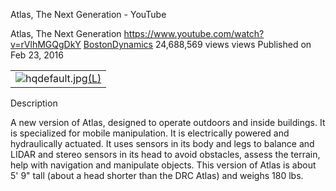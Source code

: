 Atlas, The Next Generation - YouTube

Atlas, The Next Generation
https://www.youtube.com/watch?v=rVlhMGQgDkY
[BostonDynamics](https://www.youtube.com/channel/UC7vVhkEfw4nOGp8TyDk7RcQ)
24,688,569 views views
Published on Feb 23, 2016

|     |
| --- |
| ![hqdefault.jpg](../_resources/d057c164d5bee5ab71a407acbe37ae15.jpg)[(L)](https://www.youtube.com/watch?v=rVlhMGQgDkY) |

Description

A new version of Atlas, designed to operate outdoors and inside buildings. It is specialized for mobile manipulation. It is electrically powered and hydraulically actuated. It uses sensors in its body and legs to balance and LIDAR and stereo sensors in its head to avoid obstacles, assess the terrain, help with navigation and manipulate objects. This version of Atlas is about 5' 9" tall (about a head shorter than the DRC Atlas) and weighs 180 lbs.